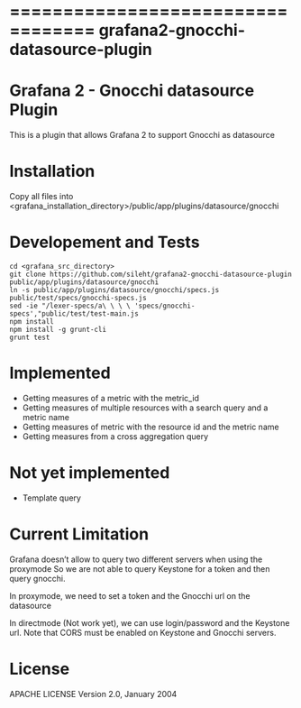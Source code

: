 ==================================
grafana2-gnocchi-datasource-plugin
==================================

Grafana 2 - Gnocchi datasource Plugin
=====================================

This is a plugin that allows Grafana 2 to support Gnocchi as datasource

Installation
============

Copy all files into <grafana_installation_directory>/public/app/plugins/datasource/gnocchi

Developement and Tests
======================

    cd <grafana_src_directory>
    git clone https://github.com/sileht/grafana2-gnocchi-datasource-plugin public/app/plugins/datasource/gnocchi
    ln -s public/app/plugins/datasource/gnocchi/specs.js public/test/specs/gnocchi-specs.js
    sed -ie "/lexer-specs/a\ \ \ \ 'specs/gnocchi-specs',"public/test/test-main.js
    npm install
    npm install -g grunt-cli
    grunt test

Implemented
===========

* Getting measures of a metric with the metric_id
* Getting measures of multiple resources with a search query and a metric name
* Getting measures of metric with the resource id and the metric name
* Getting measures from a cross aggregation query

Not yet implemented
===================

* Template query

Current Limitation
==================

Grafana doesn’t allow to query two different servers when using the proxymode
So we are not able to query Keystone for a token and then query gnocchi.

In proxymode, we need to set a token and the Gnocchi url on the datasource

In directmode (Not work yet), we can use login/password and the Keystone url. 
Note that CORS must be enabled on Keystone and Gnocchi servers.


License
=======

APACHE LICENSE Version 2.0, January 2004

